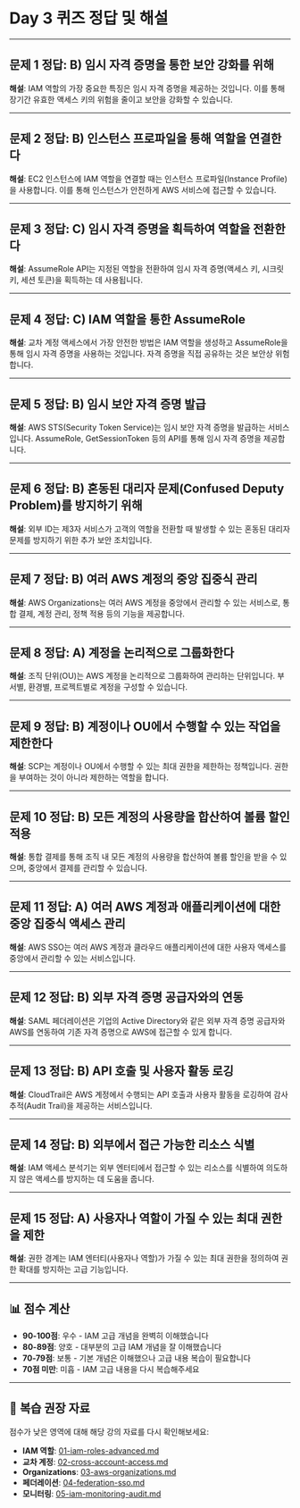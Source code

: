 # Day 3 퀴즈 정답 및 해설

---

## 문제 1 정답: B) 임시 자격 증명을 통한 보안 강화를 위해
**해설**: IAM 역할의 가장 중요한 특징은 임시 자격 증명을 제공하는 것입니다. 이를 통해 장기간 유효한 액세스 키의 위험을 줄이고 보안을 강화할 수 있습니다.

---

## 문제 2 정답: B) 인스턴스 프로파일을 통해 역할을 연결한다
**해설**: EC2 인스턴스에 IAM 역할을 연결할 때는 인스턴스 프로파일(Instance Profile)을 사용합니다. 이를 통해 인스턴스가 안전하게 AWS 서비스에 접근할 수 있습니다.

---

## 문제 3 정답: C) 임시 자격 증명을 획득하여 역할을 전환한다
**해설**: AssumeRole API는 지정된 역할을 전환하여 임시 자격 증명(액세스 키, 시크릿 키, 세션 토큰)을 획득하는 데 사용됩니다.

---

## 문제 4 정답: C) IAM 역할을 통한 AssumeRole
**해설**: 교차 계정 액세스에서 가장 안전한 방법은 IAM 역할을 생성하고 AssumeRole을 통해 임시 자격 증명을 사용하는 것입니다. 자격 증명을 직접 공유하는 것은 보안상 위험합니다.

---

## 문제 5 정답: B) 임시 보안 자격 증명 발급
**해설**: AWS STS(Security Token Service)는 임시 보안 자격 증명을 발급하는 서비스입니다. AssumeRole, GetSessionToken 등의 API를 통해 임시 자격 증명을 제공합니다.

---

## 문제 6 정답: B) 혼동된 대리자 문제(Confused Deputy Problem)를 방지하기 위해
**해설**: 외부 ID는 제3자 서비스가 고객의 역할을 전환할 때 발생할 수 있는 혼동된 대리자 문제를 방지하기 위한 추가 보안 조치입니다.

---

## 문제 7 정답: B) 여러 AWS 계정의 중앙 집중식 관리
**해설**: AWS Organizations는 여러 AWS 계정을 중앙에서 관리할 수 있는 서비스로, 통합 결제, 계정 관리, 정책 적용 등의 기능을 제공합니다.

---

## 문제 8 정답: A) 계정을 논리적으로 그룹화한다
**해설**: 조직 단위(OU)는 AWS 계정을 논리적으로 그룹화하여 관리하는 단위입니다. 부서별, 환경별, 프로젝트별로 계정을 구성할 수 있습니다.

---

## 문제 9 정답: B) 계정이나 OU에서 수행할 수 있는 작업을 제한한다
**해설**: SCP는 계정이나 OU에서 수행할 수 있는 최대 권한을 제한하는 정책입니다. 권한을 부여하는 것이 아니라 제한하는 역할을 합니다.

---

## 문제 10 정답: B) 모든 계정의 사용량을 합산하여 볼륨 할인 적용
**해설**: 통합 결제를 통해 조직 내 모든 계정의 사용량을 합산하여 볼륨 할인을 받을 수 있으며, 중앙에서 결제를 관리할 수 있습니다.

---

## 문제 11 정답: A) 여러 AWS 계정과 애플리케이션에 대한 중앙 집중식 액세스 관리
**해설**: AWS SSO는 여러 AWS 계정과 클라우드 애플리케이션에 대한 사용자 액세스를 중앙에서 관리할 수 있는 서비스입니다.

---

## 문제 12 정답: B) 외부 자격 증명 공급자와의 연동
**해설**: SAML 페더레이션은 기업의 Active Directory와 같은 외부 자격 증명 공급자와 AWS를 연동하여 기존 자격 증명으로 AWS에 접근할 수 있게 합니다.

---

## 문제 13 정답: B) API 호출 및 사용자 활동 로깅
**해설**: CloudTrail은 AWS 계정에서 수행되는 API 호출과 사용자 활동을 로깅하여 감사 추적(Audit Trail)을 제공하는 서비스입니다.

---

## 문제 14 정답: B) 외부에서 접근 가능한 리소스 식별
**해설**: IAM 액세스 분석기는 외부 엔터티에서 접근할 수 있는 리소스를 식별하여 의도하지 않은 액세스를 방지하는 데 도움을 줍니다.

---

## 문제 15 정답: A) 사용자나 역할이 가질 수 있는 최대 권한을 제한
**해설**: 권한 경계는 IAM 엔터티(사용자나 역할)가 가질 수 있는 최대 권한을 정의하여 권한 확대를 방지하는 고급 기능입니다.

---

## 📊 점수 계산
- **90-100점**: 우수 - IAM 고급 개념을 완벽히 이해했습니다
- **80-89점**: 양호 - 대부분의 고급 IAM 개념을 잘 이해했습니다
- **70-79점**: 보통 - 기본 개념은 이해했으나 고급 내용 복습이 필요합니다
- **70점 미만**: 미흡 - IAM 고급 내용을 다시 복습해주세요

---

## 🔄 복습 권장 자료
점수가 낮은 영역에 대해 해당 강의 자료를 다시 확인해보세요:
- **IAM 역할**: [01-iam-roles-advanced.md](../day3/01-iam-roles-advanced.md)
- **교차 계정**: [02-cross-account-access.md](../day3/02-cross-account-access.md)
- **Organizations**: [03-aws-organizations.md](../day3/03-aws-organizations.md)
- **페더레이션**: [04-federation-sso.md](../day3/04-federation-sso.md)
- **모니터링**: [05-iam-monitoring-audit.md](../day3/05-iam-monitoring-audit.md)